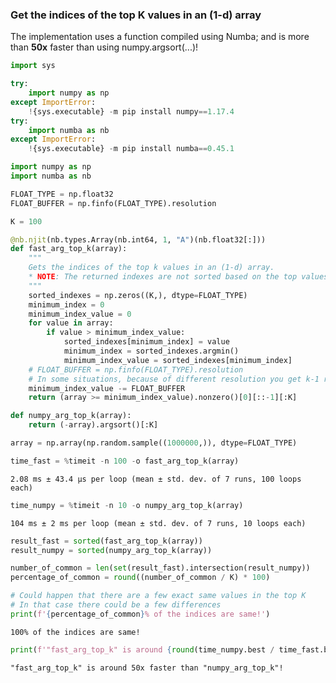 ### Get the indices of the top K values in an (1-d) array
The implementation uses a function compiled using Numba; and is more than <b>50x</b> faster than using numpy.argsort(...)!


```python
import sys

try:
    import numpy as np
except ImportError:
    !{sys.executable} -m pip install numpy==1.17.4
try:
    import numba as nb
except ImportError:
    !{sys.executable} -m pip install numba==0.45.1

import numpy as np
import numba as nb
```


```python
FLOAT_TYPE = np.float32
FLOAT_BUFFER = np.finfo(FLOAT_TYPE).resolution

K = 100
```


```python
@nb.njit(nb.types.Array(nb.int64, 1, "A")(nb.float32[:]))
def fast_arg_top_k(array):
    """
    Gets the indices of the top k values in an (1-d) array.
    * NOTE: The returned indexes are not sorted based on the top values
    """
    sorted_indexes = np.zeros((K,), dtype=FLOAT_TYPE)
    minimum_index = 0
    minimum_index_value = 0
    for value in array:
        if value > minimum_index_value:
            sorted_indexes[minimum_index] = value
            minimum_index = sorted_indexes.argmin()
            minimum_index_value = sorted_indexes[minimum_index]
    # FLOAT_BUFFER = np.finfo(FLOAT_TYPE).resolution
    # In some situations, because of different resolution you get k-1 results - this is to avoid that!
    minimum_index_value -= FLOAT_BUFFER
    return (array >= minimum_index_value).nonzero()[0][::-1][:K]
```


```python
def numpy_arg_top_k(array):
    return (-array).argsort()[:K]
```


```python
array = np.array(np.random.sample((1000000,)), dtype=FLOAT_TYPE)
```


```python
time_fast = %timeit -n 100 -o fast_arg_top_k(array)
```

    2.08 ms ± 43.4 µs per loop (mean ± std. dev. of 7 runs, 100 loops each)



```python
time_numpy = %timeit -n 10 -o numpy_arg_top_k(array)
```

    104 ms ± 2 ms per loop (mean ± std. dev. of 7 runs, 10 loops each)



```python
result_fast = sorted(fast_arg_top_k(array))
result_numpy = sorted(numpy_arg_top_k(array))

number_of_common = len(set(result_fast).intersection(result_numpy))
percentage_of_common = round((number_of_common / K) * 100)

# Could happen that there are a few exact same values in the top K
# In that case there could be a few differences
print(f'{percentage_of_common}% of the indices are same!')
```

    100% of the indices are same!



```python
print(f'"fast_arg_top_k" is around {round(time_numpy.best / time_fast.best)}x faster than "numpy_arg_top_k"!')
```

    "fast_arg_top_k" is around 50x faster than "numpy_arg_top_k"!
